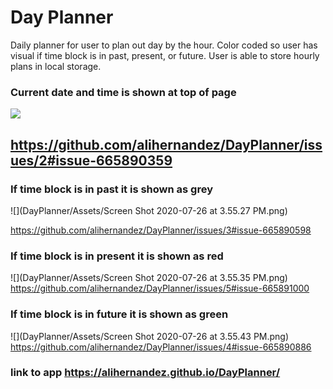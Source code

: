 # Day Planner
Daily planner for user to plan out day by the hour. Color coded so user has visual if time block is in past, present, or future. User is able to store hourly plans in local storage.

### Current date and time is shown at top of page
![](DayPlanner/currentTime.png)

## https://github.com/alihernandez/DayPlanner/issues/2#issue-665890359

### If time block is in past it is shown as grey
![](DayPlanner/Assets/Screen Shot 2020-07-26 at 3.55.27 PM.png)

https://github.com/alihernandez/DayPlanner/issues/3#issue-665890598

### If time block is in present it is shown as red
![](DayPlanner/Assets/Screen Shot 2020-07-26 at 3.55.35 PM.png)
https://github.com/alihernandez/DayPlanner/issues/5#issue-665891000

### If time block is in future it is shown as green
![](DayPlanner/Assets/Screen Shot 2020-07-26 at 3.55.43 PM.png)
https://github.com/alihernandez/DayPlanner/issues/4#issue-665890886

### link to app https://alihernandez.github.io/DayPlanner/
